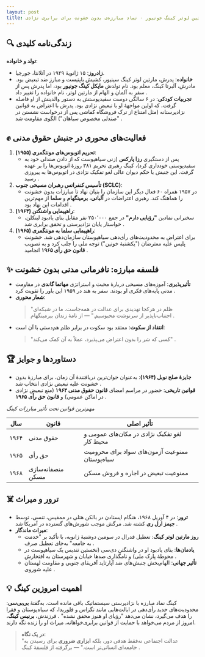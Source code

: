 ```yaml
---
layout: post
title: مارتین لوتر کینگ جونیور - نماد مبارزه‌ی بدون خشونت برای برابری نژادی
---
```


## 🔍 زندگی‌نامه کلیدی  
**تولد و خانواده**:  
- **زادروز**: ۱۵ ژانویهٔ ۱۹۲۹ در آتلانتا، جورجیا.  
- **خانواده**: پدرش، مارتین لوتر کینگ سینیور، کشیش باپتیست و مبارز ضد تبعیض بود. مادرش، آلبرتا کینگ، معلم بود. نام تولدش **مایکل کینگ جونیور** بود، اما پدرش پس از سفر به آلمان و الهام از مارتین لوتر، نام خانواده را تغییر داد .  
- **تجربیات کودکی**: در ۶ سالگی دوست سفیدپوستش به دستور والدینش از او فاصله گرفت، که اولین مواجههٔ او با تبعیض نژادی بود. پدرش با اعتراض به قوانین نژادپرستانه (مثل امتناع از ترک فروشگاه کفاشی پس از درخواست نشستن در "صندلی مخصوص سیاهان") الگوی مقاومت شد .  

## ✊ فعالیت‌های محوری در جنبش حقوق مدنی  
1. **تحریم اتوبوس‌های مونتگمری (۱۹۵۵)**:  
   - پس از دستگیری **رزا پارکس** (زنی سیاهپوست که از دادن صندلی خود به سفیدپوستی خودداری کرد)، کینگ رهبری تحریم ۳۸۱ روزهٔ اتوبوس‌ها را بر عهده گرفت. این جنبش با حکم دیوان عالی لغو تفکیک نژادی در اتوبوس‌ها به پیروزی رسید .  
2. **تأسیس کنفرانس رهبران مسیحی جنوب (SCLC)**:  
   - در ۱۹۵۷ همراه ۶۰ فعال دیگر این سازمان را بنیان نهاد تا مبارزات بدون خشونت را هماهنگ کند. رهبری اعتراضات در **آلبانی**، **برمینگهام** و **سلما** از مهم‌ترین اقدامات این نهاد بود .  
3. **راهپیمایی واشنگتن (۱۹۶۳)**:  
   - سخنرانی نمادین **"رؤیایی دارم"** در جمع ۲۵۰٬۰۰۰ نفر مقابل بنای یادبود لینکلن، خواستار پایان نژادپرستی و تحقق برابری شد .  
4. **راهپیمایی سلما به مونتگمری (۱۹۶۵)**:  
   - برای اعتراض به محدودیت‌های رأی‌دهی سیاهپوستان سازمان‌دهی شد. خشونت پلیس علیه معترضان ("یکشنبهٔ خونین") توجه ملی را جلب کرد و به تصویب **قانون حق رأی ۱۹۶۵** انجامید .  

## ✨ فلسفه مبارزه: نافرمانی مدنی بدون خشونت  
- **تأثیرپذیری**: آموزه‌های مسیحی دربارهٔ محبت و استراتژی **مهاتما گاندی** در مقاومت مدنی پایه‌های فکری او بودند. سفر به هند در ۱۹۵۹ این باور را تقویت کرد .  
- **شعار محوری**:  
  > "ظلم در هرکجا تهدیدی برای عدالت در همه‌جاست. ما در شبکه‌ای اجتناب‌ناپذیر از سرنوشت محبوسیم." — از نامهٔ زندان بیرمینگهام .  
- **انتقاد از سکوت**: معتقد بود سکوت در برابر ظلم هم‌دستی با آن است:  
  > "کسی که شر را بدون اعتراض می‌پذیرد، عملاً به آن کمک می‌کند" .  

## 🏆 دستاوردها و جوایز  
- **جایزهٔ صلح نوبل (۱۹۶۴)**: به‌عنوان جوان‌ترین دریافتندهٔ آن زمان، برای مبارزهٔ بدون خشونت علیه تبعیض نژادی انتخاب شد .  
- **قوانین تاریخی**: حضور در مراسم امضای **قانون حقوق مدنی ۱۹۶۴** (منع تبعیض نژادی در اماکن عمومی) و **قانون حق رأی ۱۹۶۵** .  

*مهم‌ترین قوانین تحت تأثیر مبارزات کینگ*  

| **سال** | **قانون**                  | **تأثیر اصلی**                                   |  
|---------|----------------------------|--------------------------------------------------|  
| ۱۹۶۴    | حقوق مدنی                  | لغو تفکیک نژادی در مکان‌های عمومی و محیط کار    |  
| ۱۹۶۵    | حق رأی                     | ممنوعیت آزمون‌های سواد برای محرومیت سیاه‌پوستان |  
| ۱۹۶۸    | منصفانه‌سازی مسکن         | ممنوعیت تبعیض در اجاره و فروش مسکن              |  

## ☠️ ترور و میراث  
- **ترور**: در ۴ آوریل ۱۹۶۸، هنگام ایستادن در بالکن هتلی در ممفیس، تنسی، توسط **جیمز ارل ری** کشته شد. مرگش موجب شورش‌های گسترده در آمریکا شد .  
- **میراث ماندگار**:  
  - **روز مارتین لوتر کینگ**: تعطیل فدرال در سومین دوشنبهٔ ژانویه، با تأکید بر "خدمت به جامعه" به‌جای تعطیل صرف .  
  - **یادمان‌ها**: بنای یادبود او در واشنگتن دی‌سی (نخستین تندیس یک سیاهپوست در محوطهٔ پارک ملی) و نامگذاری صدها خیابان و شهرستان به افتخارش .  
  - **تأثیر جهانی**: الهام‌بخش جنبش‌های ضد آپارتاید آفریقای جنوبی و مقاومت لهستان علیه شوروی .  

## 💡 اهمیت امروزین کینگ  
کینگ نماد مبارزه با نژادپرستی سیستماتیک باقی مانده است. به‌گفتهٔ **بی‌بی‌سی**: محدودیت‌های جدید رأی‌دهی در ایالت‌هایی مانند تگزاس و فلوریدا، که سیاه‌پوستان و فقرا را هدف می‌گیرد، نشان می‌دهد "رؤیای او هنوز محقق نشده" . فرزندش، **برنیس کینگ**، امروز از مردم می‌خواهد با حمایت از قوانین برابری‌خواهانه، میراث او را زنده نگه دارند.  

> **در یک نگاه**:  
> "عدالت اجتماعی نه‌فقط هدفی دور، بلکه **ابزاری ضروری** برای رسیدن به جامعه‌ای انسانی‌تر است." — برگرفته از فلسفهٔ کینگ .
